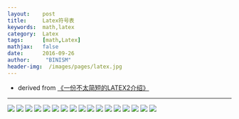 ```yaml
---
layout:    post
title:     Latex符号表
keywords:  math,latex
category:  Latex
tags:      [math,Latex]
mathjax:   false
date:      2016-09-26
author:     "BINISM"
header-img:  /images/pages/latex.jpg
---
```


* derived from [《一份不太简短的LATEX2介绍》](http://202.119.32.195/cache/11/03/mohu.org/f3291826c25bf24a8af757e142c92b39/lshort-cn.pdf)

---

![](/images/images/math/1.jpg)
![](/images/images/math/2.jpg)
![](/images/images/math/3.jpg)
![](/images/images/math/4.jpg)
![](/images/images/math/6.jpg)
![](/images/images/math/7.jpg)
![](/images/images/math/8.jpg)
![](/images/images/math/9.jpg)
![](/images/images/math/10.jpg)
![](/images/images/math/11.jpg)
![](/images/images/math/12.jpg)
![](/images/images/math/13.jpg)
![](/images/images/math/14.jpg)
![](/images/images/math/15.jpg)
![](/images/images/math/16.jpg)
![](/images/images/math/17.jpg)
![](/images/images/math/18.jpg)
